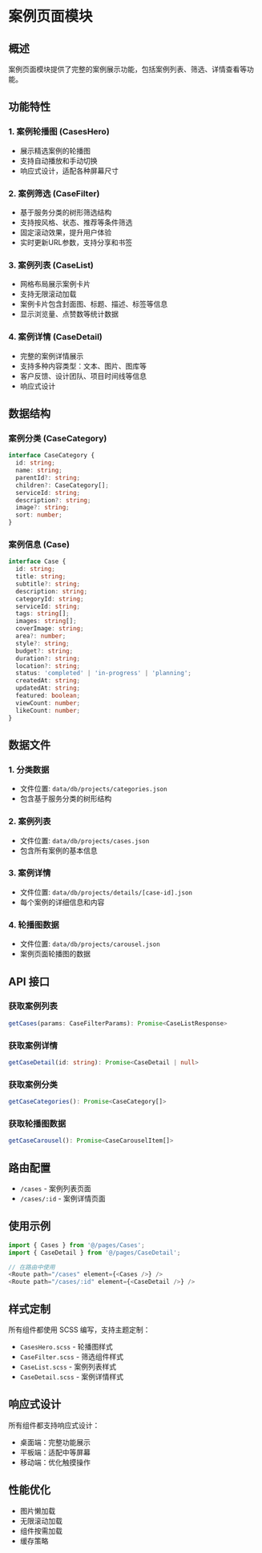 # 案例页面模块

## 概述

案例页面模块提供了完整的案例展示功能，包括案例列表、筛选、详情查看等功能。

## 功能特性

### 1. 案例轮播图 (CasesHero)
- 展示精选案例的轮播图
- 支持自动播放和手动切换
- 响应式设计，适配各种屏幕尺寸

### 2. 案例筛选 (CaseFilter)
- 基于服务分类的树形筛选结构
- 支持按风格、状态、推荐等条件筛选
- 固定滚动效果，提升用户体验
- 实时更新URL参数，支持分享和书签

### 3. 案例列表 (CaseList)
- 网格布局展示案例卡片
- 支持无限滚动加载
- 案例卡片包含封面图、标题、描述、标签等信息
- 显示浏览量、点赞数等统计数据

### 4. 案例详情 (CaseDetail)
- 完整的案例详情展示
- 支持多种内容类型：文本、图片、图库等
- 客户反馈、设计团队、项目时间线等信息
- 响应式设计

## 数据结构

### 案例分类 (CaseCategory)
```typescript
interface CaseCategory {
  id: string;
  name: string;
  parentId?: string;
  children?: CaseCategory[];
  serviceId: string;
  description?: string;
  image?: string;
  sort: number;
}
```

### 案例信息 (Case)
```typescript
interface Case {
  id: string;
  title: string;
  subtitle?: string;
  description: string;
  categoryId: string;
  serviceId: string;
  tags: string[];
  images: string[];
  coverImage: string;
  area?: number;
  style?: string;
  budget?: string;
  duration?: string;
  location?: string;
  status: 'completed' | 'in-progress' | 'planning';
  createdAt: string;
  updatedAt: string;
  featured: boolean;
  viewCount: number;
  likeCount: number;
}
```

## 数据文件

### 1. 分类数据
- 文件位置: `data/db/projects/categories.json`
- 包含基于服务分类的树形结构

### 2. 案例列表
- 文件位置: `data/db/projects/cases.json`
- 包含所有案例的基本信息

### 3. 案例详情
- 文件位置: `data/db/projects/details/[case-id].json`
- 每个案例的详细信息和内容

### 4. 轮播图数据
- 文件位置: `data/db/projects/carousel.json`
- 案例页面轮播图的数据

## API 接口

### 获取案例列表
```typescript
getCases(params: CaseFilterParams): Promise<CaseListResponse>
```

### 获取案例详情
```typescript
getCaseDetail(id: string): Promise<CaseDetail | null>
```

### 获取案例分类
```typescript
getCaseCategories(): Promise<CaseCategory[]>
```

### 获取轮播图数据
```typescript
getCaseCarousel(): Promise<CaseCarouselItem[]>
```

## 路由配置

- `/cases` - 案例列表页面
- `/cases/:id` - 案例详情页面

## 使用示例

```typescript
import { Cases } from '@/pages/Cases';
import { CaseDetail } from '@/pages/CaseDetail';

// 在路由中使用
<Route path="/cases" element={<Cases />} />
<Route path="/cases/:id" element={<CaseDetail />} />
```

## 样式定制

所有组件都使用 SCSS 编写，支持主题定制：

- `CasesHero.scss` - 轮播图样式
- `CaseFilter.scss` - 筛选组件样式
- `CaseList.scss` - 案例列表样式
- `CaseDetail.scss` - 案例详情样式

## 响应式设计

所有组件都支持响应式设计：
- 桌面端：完整功能展示
- 平板端：适配中等屏幕
- 移动端：优化触摸操作

## 性能优化

- 图片懒加载
- 无限滚动加载
- 组件按需加载
- 缓存策略
